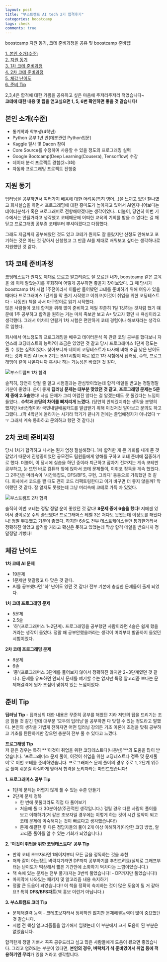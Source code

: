 ```yaml
---
layout: post
title: "부스트캠프 AI tech 2기 합격후기"
categories: boostcamp
tags: check
comments: true
---
```

boostcamp 지원 동기, 코테 준비과정을 공유 및 boostcamp 준비팁!

[1. 본인 소개(수준)](#본인-소개수준)  
[2. 지원 동기](#지원-동기)  
[3. 1차 코테 준비과정](#1차-코테-준비과정)  
[4. 2차 코테 준비과정](#2차-코테-준비과정)  
[5. 체감 난이도](#체감-난이도)  
[6. 준비 Tip](#준비-Tip)  

2,3,4은 합격에 대한 기쁨을 공유하고 싶은 마음에 주저리주저리 적었습니다~   
**코테에 대한 내용 및 팁을 얻고싶으면 1, 5, 6번 확인하면 좋을 것 같습니다!**

## 본인 소개(수준)
- 통계학과 학부생(4학년)
- Python 공부 1년 반(데분관련 Python입문)
- Kaggle 필사 및 Dacon 참여
- Core Source를 수정하여 사용할 수 있을 정도의 프로그래밍 실력
- Google Bootcamp(Deep Learning(Cousera), Tensorflow) 수강
- 데이터 분석 프로젝트 경험(2~3회)
- 자동화 프로그래밍 프로젝트 진행중

## 지원 동기
딥러닝을 공부하면서 여러가지 배움에 대한 어려움(특히 영어...)을 느끼고 있던 찰나였고  회사실습을 하면서 프로그래밍에 대한 흥미도가 높아지고 있어서 AI엔지니어보다는 데이터분석가 혹은 프로그래머로 전향해야겠다는 생각이었다.. 더불어, 당연히 이번 기수에서는 안될거라고 생각했고 코테때문에 어떠한 교육의 기회를 받을 수 없다는 걸 깨닫고 프로그래밍 공부겸 코테부터 뿌셔야겠다고 다짐했다.

그래도 지금까지 공부해왔던 것도 있고 코테가 뭔지도 잘 몰랐지만 신청도 안해보고 포기하는 것은 아닌 것 같아서 신청했고 그 만큼 AI를 제대로 배워보고 싶다는 생각하나로 지원했던 것 같다.

## 1차 코테 준비과정
코딩테스트가 뭔지도 제대로 모르고 알고리즘도 잘 모르던 내가, boostcamp 같은 교육을 왜 이제 알았는지를 후회하며 어떻게 공부하면 좋을지 찾아보았다. 그 때 당시가 boostcamp 1차 시험 1주전이라서 이름만 들어봤던 코테를 준비하기 위해 여유가 있을 때마다 프로그래머스 1단계를 막 풀기 시작했고 이취코(이것이 취업을 위한 코딩테스트다 - 나동빈) 책을 사서 마구잡이로 읽기 시작했다.  
많은 사람들이 코테 합격을 위해 많이 준비하고 매일 꾸준히 1일 1깃하는 것처럼 했기 떄문에 1주 공부하고 합격을 원하는 거는 마치 족보만 보고 A+ 맞고자 했던 내 욕심이라고 생각했다. 그래서 어차피 안될거 1차 시험은 편안하게 코테 경험이나 해보자라는 생각으로 임했다.

회사에서 어느정도의 프로그래밍을 배우고 데이터분석 쪽 관련 코딩 공부를 했다보니 자연스레 코딩테스트의 능력?이 조금은 있었던 것 같고 당시 프로그래머스 1단계 정도는 풀 수 있는 실력이었다. 찾아보니까 네이버 코딩테스트가 타사에 비해 조금 낮은 난이도라는 것과 이번 AI tech 2기는 BAT시험이 따로 없고 1차 시험에서 딥러닝, 수학, 프로그래밍이 같이 나온다니까 혹시나 하는 가능성은 바랬던 것 같다.   


![부스트캠프 1차 합격](https://user-images.githubusercontent.com/53552847/125158909-fe2f3d80-e1ae-11eb-8f66-25a2a655cb68.PNG)


솔직히, 당연히 안될 줄 알고 시험결과는 관심밖이었는데 합격 메일을 받고는 정말정말 기분이 좋았다. 운이 좋게 **딥러닝 문제는 대부분 맞았던 것 같고**, **프로그래밍 문제는 5문제 중에 2.5솔**했다! 사실 문제가 그리 어렵진 않다는 걸 알겠는데도 못 풀겠다는 느낌이 들었다.. **수학과 코딩의 차이를 뼈저리게 느꼈다.** (당연히 안되겠지라는 생각을 분명히 했지만 kdt전형이라 국민내일배움카드를 발급받기 위해 이것저것 알아보고 문의도 하고 그랬다...(딱 4학년에 올라가는 시기라 학기가 끝나기 전에는 졸업예정자가 아니었다 ㅜㅜ 그래서 계속 통화하고 문의하고 했던 것 같다.))

## 2차 코테 준비과정
당시 1차가 합격하고 나서는 뭔가 엄청 절실해졌다. 1차 합격한 게 큰 기회를 내게 준 것 같았기 때문에 진행중이었던 공모전도 팀원들에게 양해를 구하고 코테 준비에 집중하기로 했다. 더불어, 이 당시에 실습을 하던 중이라 퇴근하고 잠자기 전까지는 계속 코테만 공부하고, 눈 뜨면 바로 컴퓨터 앞에 앉아서 코테 문제풀이, 이취코 정독을 계속 했었다. 그 2주간은 머리속이 '시간복잡도, DFS/BFS, 구현, 그리디' 등등으로 가득했던 것 같다.
회사에서 코드를 짤 때도 괜히 코드 리팩토링한다고 이거 바꾸면 더 좋지 않을까? 막 이랬던 것 같다. 잘 알지도 못했는데 그냥 머리속에 코테로 가득 차 있었다.


![부스트캠프 2차 합격](https://user-images.githubusercontent.com/53552847/125158919-09826900-e1af-11eb-8ef9-d83073c5c1a5.PNG)


솔직히 이번 코테는 정말 정말 운이 좋았던 것 같다! **8문제 중에 6솔을 했다!** 저에겐 있어서 경이로운 수의 솔브였다! 프로그래머스 레벨 3은 쳐다도 못봣는데 이정도를 해냈다니! 정말 뿌듯했고 기분이 좋았다. 하지만 6솔도 전부 테스트케이스들만 통과한거라서 정확하진 않았고 합격할 거라고 확신은 못하고 있었는데 막상 합격 메일을 받으니까 정말정말 기뻤다!

## 체감 난이도
**1차 코테 AI 문제**
- 19문제
- 1문제만 햇갈렸고 다 맞은 것 같다.
- AI를 공부했다면 '하' 난이도 였던 것 같다! 전부 기본에 충실한 문제들이 출제 되었다.

**1차 코테 프로그래밍 문제**
- 5문제
- 2.5솔
- '하'(프로그래머스 1~2단계). 프로그래밍을 공부했던 사람이라면 4솔은 쉽게 했을 거라는 생각이 들었다. 정말 왜 공부안했을까라는 생각이 머리부터 발끝까지 들었던 시험이었다.

**2차 코테 프로그래밍 문제**
- 8문제
- 6솔
- '중'(프로그래머스 3단계를 풀어보지 않아서 정확하진 않지만 2~3단계였던 것 같다.). 문제를 유포하면 안되서 문제를 얘기할 수는 없지만 특정 알고리즘 보다는 문제해결력에 뭔가 초점이 맞춰져 있는 느낌이었다. 

## 준비 Tip
**딥러닝 Tip** - 딥러닝의 대한 내용은 꾸준히 공부를 해왔던 지라 저만의 팁을 드리기는 조금 힘들 것 같긴 한데 대부분 '모두의 딥러닝'을 공부하면 다 맞힐 수 있는 정도라고 말했다. 본인의 생각을 가볍게 전하자면 어떤 딥러닝 강의든 기초 이론에 초점을 맞춰 공부하고 기초를 탄탄하게만 잡으면 충분히 전부 풀 수 있다고 느꼈다.

**프로그래밍 Tip**   
저 같은 경우는 특히 **'이것이 취업을 위한 코딩테스트다(나동빈)'**의 도움을 많이 받았습니다. '프로그래머스 문제 풀이, 이것이 취업을 위한 코딩테스트다 정독 및 문제풀이'로 이번 코테를 준비하였습니다. 프로그래머스 문제 풀이의 경우 주로 1, 2단계 위주로 풀며 쉬운걸 확실하게 맞아서 합격을 노리자라는 마인드엿습니다!

**1. 프로그래머스 공부 Tip**
- 1단계 문제는 어렵지 않게 풀 수 있는 수준 만들기
- 2단계 문제 정복
    - 한 번에 못풀더라도 직접 다 풀어보기
    - 처음에 풀 때 30분이상(주관적인 생각입니다.) 걸릴 경우 다른 사람의 풀이를 보고 이해하기(저 같은 초보자일 경우에는 이렇게 하는 것이 시간 절약이 되고 코테 문제에 익숙해지는 것이 빠르다고 생각했습니다!)
    - 문제 해결한 후 다른 정답자들의 풀이 2개 이상 이해하기(다양한 코딩 방법, 알고리즘 풀이를 알 수 있는 기회가 되었습니다.)

**2. '이것이 취업을 위한 코딩테스트다' 공부 Tip**
- 만약 코테 초보자라면 1페이지부터 모든 글을 정독하는 것을 추천
- 저와 같이 어느정도 벼락치기라면 DP까지 공부하기를 추천드려요(실제로 그래프부터는 난이도가 떡상해서 짧은 기간안에 소화하기 벅차다는 느낌이었습니다.)
- 책 속에 있는 문제는 전부 풀기(저는 3번씩 풀었습니다! - DP까지만 풀었습니다!)
- 마지막에 나와있는 패키지 및 알고리즘 내용 숙지하기
- 정말 큰 도움이 되었습니다!! 이 책을 정확히 숙지하는 것이 많은 도움이 될 거 같아요!! 특히 **DFS/BFS파트**(책 홍보 이런거 아닙니다.)

**3. 부스트캠프 코데 Tip**
- 문제해결력 능력 - 코테초보자라서 정확하진 않지만 문제해결능력이 많이 중요했던 것 같습니다.
- 시험 전 핵심 알고리즘들을 암기해서 임했는데 이 부분에서 크게 도움이 된 부분은 없었습니다.

합격한게 정말 기뻐서 꼭꼭 공유드리고 싶고 많은 사람들에게 도움이 됬으면 좋겠습니다. 그리고 염려되는 부분이 있다면, **본인의 경우, 벼락치기 식 준비였어서 취업 등에 적용하기엔 무리**가 있을 거라고 생각합니다. 
